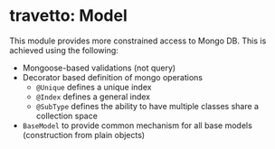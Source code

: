 travetto: Model
===

This module provides more constrained access to Mongo DB.  This is achieved using the following:

  - Mongoose-based validations (not query)
  - Decorator based definition of mongo operations
     - `@Unique` defines a unique index
     - `@Index` defines a general index
     - `@SubType` defines the ability to have multiple classes share a collection space
  - `BaseModel` to provide common mechanism for all base models (construction from plain objects)
